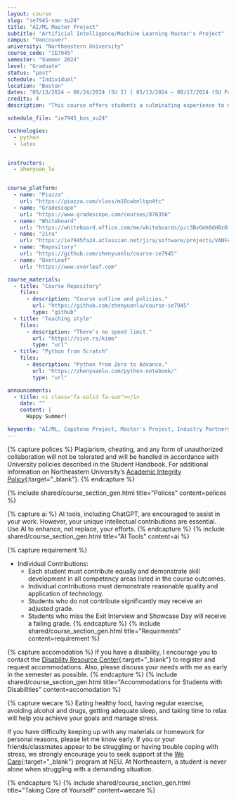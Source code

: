 ```yaml
---
layout: course
slug: "ie7945-van-su24"
title: "AI/ML Master Project" 
subtitle: "Artificial Intelligence/Machine Learning Master's Project"
campus: "Vancouver"
university: "Northeastern University"
course_code: "IE7945"
semester: "Summer 2024"
level: "Graduate"
status: "past"
schedule: "Individual"
location: "Boston"
dates: "05/13/2024 – 06/24/2024 (SU I) | 05/13/2024 – 08/17/2024 (SU Full)"
credits: 4
description: "This course offers students a culminating experience to demonstrate proficiency in key concepts learned throughout their programs in core and elective courses. Designed to reinforce concepts in ethics and basic research principles, beyond an emphasis on technical knowledge."

schedule_file: "ie7945_bos_su24"

technologies:
  - python
  - latex


instructors:
  - zhenyuan_lu


course_platform: 
  - name: "Piazza"
    url: "https://piazza.com/class/m18cwbnltqn4tc"
  - name: "Gradescope"
    url: "https://www.gradescope.com/courses/876356"
  - name: "Whiteboard"
    url: "https://whiteboard.office.com/me/whiteboards/p/c3BvOmh0dHBzOi8vbm9ydGhlYXN0ZXJuLW15LnNoYXJlcG9pbnQuY29tL3BlcnNvbmFsL3poX2x1X25vcnRoZWFzdGVybl9lZHU%3D/b!m_J_swoA4U-F-51OMzrG7aR0C-BkFe5MtO08JhGWEPUr1lhY5cdvTrLZjnDru-79/01GDWMXU4QNCHN4KJKPJCKKZAM2WBRLBDT?source=applauncher&auth_upn=zh.lu%40northeastern.edu"
  - name: "Jira"
    url: "https://ie7945fa24.atlassian.net/jira/software/projects/VANFA24/boards/1/backlog?epics=visible&atlOrigin=eyJpIjoiMGRlNTBlN2E3ZGE3NDBiZTg2YmQzY2NiNDA2MDA1NjQiLCJwIjoiaiJ9"
  - name: "Repository"
    url: "https://github.com/zhenyuanlu/course-ie7945"
  - name: "OverLeaf"
    url: "https://www.overleaf.com"

course_materials:
  - title: "Course Repository"
    files:
      - description: "Course outline and policies."
        url: "https://github.com/zhenyuanlu/course-ie7945"
        type: "github"
  - title: "Teaching style"
    files:
      - description: "There’s no speed limit."
        url: "https://sive.rs/kimo"
        type: "url"
  - title: "Python from Scratch"
    files:
      - description: "Python from Zero to Advance."
        url: "https://zhenyuanlu.com/python-notebook/"
        type: "url"

announcements:
  - title: <i class="fa-solid fa-sun"></i>
    date: ""
    content: |
      Happy Summer!

keywords: "AI/ML, Capstone Project, Master's Project, Industry Partnership"
---
```








<!-- Polices-->
{% capture polices %}
Plagiarism, cheating, and any form of unauthorized collaboration will not be tolerated and will be handled in accordance with University policies described in the Student Handbook. For additional information on Northeastern University’s [Academic Integrity Policy](http://www.northeastern.edu/osccr/academic-integrity-policy/){:target="_blank"}.
{% endcapture %}

{% include shared/course_section_gen.html title="Polices" content=polices %}



{% capture ai %}
AI tools, including ChatGPT, are encouraged to assist in your work. However, your unique intellectual contributions are essential. Use AI to enhance, not replace, your efforts.
{% endcapture %}
{% include shared/course_section_gen.html title="AI Tools" content=ai %}


{% capture requirement %}
- Individual Contributions:
  - Each student must contribute equally and demonstrate skill development in all competency areas listed in the course outcomes.
  - Individual contributions must demonstrate reasonable quality and application of technology.
  - Students who do not contribute significantly may receive an adjusted grade.
  - Students who miss the Exit Interview and Showcase Day will receive a failing grade.
{% endcapture %}
{% include shared/course_section_gen.html title="Requirments" content=requirement %}



<!-- Accomodation -->
{% capture accomodation %}
If you have a disability, I encourage you to contact the [Disability Resource Center](http://www.northeastern.edu/drc/about-the-drc/){:target="_blank"} to register and request accommodations. Also, please discuss your needs with me as early in the semester as possible.
{% endcapture %}
{% include shared/course_section_gen.html title="Accommodations for Students with Disabilities" content=accomodation %}


<!-- Wecare -->
{% capture wecare %}
Eating healthy food, having regular exercise, avoiding alcohol and drugs, getting adequate sleep, and taking time to relax will help you achieve your goals and manage stress.

If you have difficulty keeping up with any materials or homework for personal reasons, please let me know early. If you or your friends/classmates appear to be struggling or having trouble coping with stress, we strongly encourage you to seek support at the [We Care](https://studentlife.northeastern.edu/we-care/){:target="_blank"} program at NEU. At Northeastern, a student is never alone when struggling with a demanding situation.

{% endcapture %}
{% include shared/course_section_gen.html title="Taking Care of Yourself" content=wecare %}


